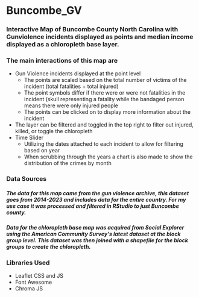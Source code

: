 # Buncombe_GV

### Interactive Map of Buncombe County North Carolina with Gunviolence incidents displayed as points and median income displayed as a chloropleth base layer. 

### The main interactions of this map are 
  + Gun Violence incidents displayed at the point level
    + The points are scaled based on the total number of victims of the incident (total fatalities + total injured)
    + The point symbols differ if there were or were not fatalities in the incident (skull representing a fatality while the bandaged person means there were only injured people
    + The points can be clicked on to display more information about the incident
  + The layer can be filtered and toggled in the top right to filter out injured, killed, or toggle the chloropleth
  + Time Slider
    + Utilizing the dates attached to each incident to allow for filtering based on year
    + When scrubbing through the years a chart is also made to show the distribution of the crimes by month

### Data Sources
##### The data for this map came from the gun violence archive, this dataset goes from 2014-2023 and includes data for the entire country. For my use case it was processed and filtered in RStudio to just Buncombe county. 
##### Data for the chloropleth base map was acquired from Social Explorer using the American Community Survey's latest dataset at the block group level. This dataset was then joined with a shapefile for the block groups to create the chloropleth.

### Libraries Used
 + Leaflet CSS and JS
 + Font Awesome
 + Chroma JS

